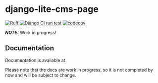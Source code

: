 # django-lite-cms-page

[![Ruff](https://img.shields.io/endpoint?url=https://raw.githubusercontent.com/astral-sh/ruff/main/assets/badge/v2.json)](https://github.com/astral-sh/ruff)
[![Django CI run test](https://github.com/christianwgd/django-lite-cms-page/actions/workflows/django-test.yml/badge.svg)](https://github.com/christianwgd/django-lite-cms-page/actions/workflows/django-test.yml)
[![codecov](https://codecov.io/gh/christianwgd/django-lite-cms-page/graph/badge.svg?token=bLChpS2cGh)](https://codecov.io/gh/christianwgd/django-lite-cms-page)

**_NOTE:_**  Work in progress!

## Documentation

Documentation is available at 

Please note that the docs are work in progress, so it is not completed by now and 
will be subject to change.
